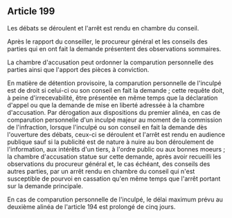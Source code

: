 Article 199
----
Les débats se déroulent et l'arrêt est rendu en chambre du conseil.

Après le rapport du conseiller, le procureur général et les conseils des parties
qui en ont fait la demande présentent des observations sommaires.

La chambre d'accusation peut ordonner la comparution personnelle des parties
ainsi que l'apport des pièces à conviction.

En matière de détention provisoire, la comparution personnelle de l'inculpé est
de droit si celui-ci ou son conseil en fait la demande ; cette requête doit, à
peine d'irrecevabilité, être présentée en même temps que la déclaration d'appel
ou que la demande de mise en liberté adressée à la chambre d'accusation. Par
dérogation aux dispositions du premier alinéa, en cas de comparution personnelle
d'un inculpé majeur au moment de la commission de l'infraction, lorsque
l'inculpé ou son conseil en fait la demande dès l'ouverture des débats, ceux-ci
se déroulent et l'arrêt est rendu en audience publique sauf si la publicité est
de nature à nuire au bon déroulement de l'information, aux intérêts d'un tiers,
à l'ordre public ou aux bonnes moeurs ; la chambre d'accusation statue sur cette
demande, après avoir recueilli les observations du procureur général et, le cas
échéant, des conseils des autres parties, par un arrêt rendu en chambre du
conseil qui n'est susceptible de pourvoi en cassation qu'en même temps que
l'arrêt portant sur la demande principale.

En cas de comparution personnelle de l'inculpé, le délai maximum prévu au
deuxième alinéa de l'article 194 est prolongé de cinq jours.
